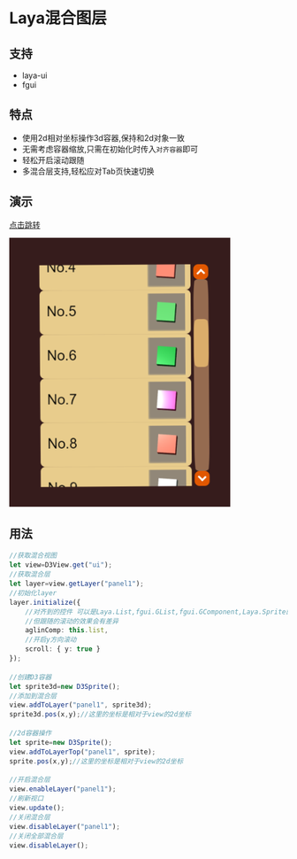 # Laya混合图层


## 支持
- laya-ui
- fgui

## 特点
- 使用2d相对坐标操作3d容器,保持和2d对象一致
- 无需考虑容器缩放,只需在初始化时传入`对齐容器`即可
- 轻松开启滚动跟随
- 多混合层支持,轻松应对Tab页快速切换

## 演示

[点击跳转](http://www.baidu.com)

![img](./preview.png)

## 用法

```typescript
//获取混合视图
let view=D3View.get("ui");
//获取混合层
let layer=view.getLayer("panel1");
//初始化layer
layer.initialize({
    //对齐到的控件 可以是Laya.List,fgui.GList,fgui.GComponent,Laya.Sprite的一种
    //但跟随的滚动的效果会有差异
    aglinComp: this.list,
    //开启y方向滚动
    scroll: { y: true }
});

//创建D3容器
let sprite3d=new D3Sprite();
//添加到混合层
view.addToLayer("panel1", sprite3d);
sprite3d.pos(x,y);//这里的坐标是相对于view的2d坐标

//2d容器操作
let sprite=new D3Sprite();
view.addToLayerTop("panel1", sprite);
sprite.pos(x,y);//这里的坐标是相对于view的2d坐标

//开启混合层
view.enableLayer("panel1");
//刷新视口
view.update();
//关闭混合层
view.disableLayer("panel1");
//关闭全部混合层
view.disableLayer();
```